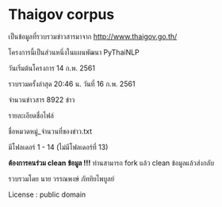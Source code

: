 # Thaigov corpus

เป็นข้อมูลที่รวบรวมข่าวสารมาจาก http://www.thaigov.go.th/

โครงการนี้เป็นส่วนหนึ่งในแผนพัฒนา PyThaiNLP



วันเริ่มต้นโครงการ 14 ก.พ. 2561

รวบรวมครั้งล่าสุด 20:46 น. วันที่ 16 ก.พ. 2561

จำนวนข่าวสาร 8922 ข่าว



รายละเอียดชื่อไฟล์

ชื่อหมวดหมู่_จำนวนที่ของข่าว.txt



มีโฟลเดอร์ 1 - 14 (ไม่มีโฟลเดอร์ที่ 13)



**ต้องการคนร่วม clean ข้อมูล !!!** ท่านสามารถ fork แล้ว clean ข้อมูลแล้วส่งกลับ



รวบรวมโดย นาย วรรณพงษ์  ภัททิยไพบูลย์

License : public domain